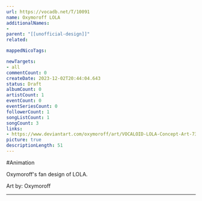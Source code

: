 ```yaml
---
url: https://vocadb.net/T/10091
name: Oxymoroff LOLA
additionalNames: 
- 
parent: "[[unofficial-design]]"
related:

mappedNicoTags:

newTargets:
- all
commentCount: 0
createDate: 2023-12-02T20:44:04.643
status: Draft
albumCount: 0
artistCount: 1
eventCount: 0
eventSeriesCount: 0
followerCount: 1
songListCount: 1
songCount: 3
links: 
- https://www.deviantart.com/oxymoroff/art/VOCALOID-LOLA-Concept-Art-736362840
picture: true
descriptionLength: 51
---
```


#Animation

Oxymoroff's fan design of LOLA. 

Art by: Oxymoroff

---

